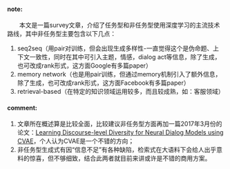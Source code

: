 #### note:
　　本文是一篇survey文章，介绍了任务型和非任务型使用深度学习的主流技术路线，其中非任务型主要包含以下几点：
  1. seq2seq（用pair对训练，但会出现生成多样性-一直觉得这个是伪命题、上下文一致性，同时在其中可引入主题，情感，dialog act等信息，除了生成，也可改成rank形式，这方面Google有多篇paper）
  2. memory network（也是用pair训练，但通过memory机制引入了额外信息，除了生成，也可改成rank形式，这方面Facebook有多篇paper）
  3. retrieval-based（在特定的知识领域运用较多，而且较成熟，如：客服领域）

#### comment:
  1. 文章所在概述算是比较全面，比较建议非任务型方面再加一篇2017年3月份的论文：[Learning Discourse-level Diversity for Neural Dialog Models using CVAE](https://github.com/xwzhong/papernote/blob/master/chatbot/Learning%20Discourse-level%20Diversity%20for%20Neural%20Dialog%20Models%20using%20Conditional%20Variational%20Autoencoders.md)，个人认为CVAE是一个不错的方向；
  2. 非任务型生成式有因“信息不足”有各种缺陷，检索式在大语料下会给人出乎意料的惊喜，但不够细致，结合此两者就目前来讲或许是不错的商用方案。
